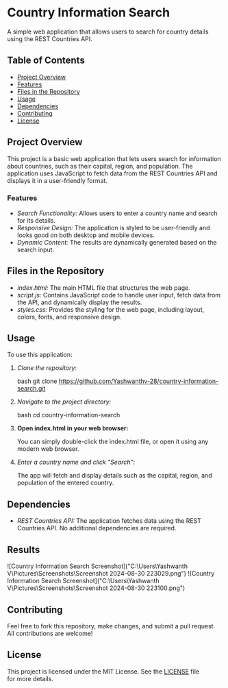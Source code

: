 # Country Information Search

A simple web application that allows users to search for country details using the REST Countries API.

## Table of Contents

- [Project Overview](#project-overview)
- [Features](#features)
- [Files in the Repository](#files-in-the-repository)
- [Usage](#usage)
- [Dependencies](#dependencies)
- [Contributing](#contributing)
- [License](#license)

## Project Overview

This project is a basic web application that lets users search for information about countries, such as their capital, region, and population. The application uses JavaScript to fetch data from the REST Countries API and displays it in a user-friendly format.

### Features

- *Search Functionality:* Allows users to enter a country name and search for its details.
- *Responsive Design:* The application is styled to be user-friendly and looks good on both desktop and mobile devices.
- *Dynamic Content:* The results are dynamically generated based on the search input.

## Files in the Repository

- *index.html:* The main HTML file that structures the web page.
- *script.js:* Contains JavaScript code to handle user input, fetch data from the API, and dynamically display the results.
- *styles.css:* Provides the styling for the web page, including layout, colors, fonts, and responsive design.

## Usage

To use this application:

1. *Clone the repository:*

    bash
    git clone https://github.com/Yashwanthv-28/country-information-search.git
    

2. *Navigate to the project directory:*

    bash
    cd country-information-search
    

3. **Open index.html in your web browser:**

    You can simply double-click the index.html file, or open it using any modern web browser.

4. *Enter a country name and click "Search":*

    The app will fetch and display details such as the capital, region, and population of the entered country.

## Dependencies

- *REST Countries API:* The application fetches data using the REST Countries API. No additional dependencies are required.

## Results
![Country Information Search Screenshot]("C:\Users\Yashwanth V\Pictures\Screenshots\Screenshot 2024-08-30 223029.png")
![Country Information Search Screenshot]("C:\Users\Yashwanth V\Pictures\Screenshots\Screenshot 2024-08-30 223100.png")

## Contributing

Feel free to fork this repository, make changes, and submit a pull request. All contributions are welcome!

## License

This project is licensed under the MIT License. See the [LICENSE](LICENSE) file for more details.
